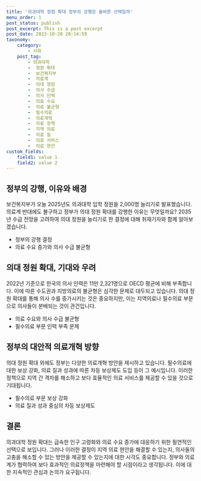 ```yaml
---
title: '의과대학 정원 확대 정부의 강행은 올바른 선택일까'
menu_order: 1
post_status: publish
post_excerpt: This is a post excerpt
post_date: 2023-10-20 20:14:59
taxonomy:
    category:
        - 사회
    post_tag:
        - 의과대학
        -  정원 확대
        -  보건복지부
        -  의료계
        -  의대 정원
        -  의사 수급
        -  의사 인력
        -  의료 수요
        -  의료 불균형
        -  필수의료
        -  의료개혁
        -  의료 정책
        -  지역 의료
        -  의료 질
        -  의료 서비스
        -  의료 현안
custom_fields:
    field1: value 1
    field2: value 2
---
```



## 정부의 강행, 이유와 배경
보건복지부가 오늘 2025년도 의과대학 입학 정원을 2,000명 늘리기로 발표했습니다. 의료계 반대에도 불구하고 정부가 의대 정원 확대를 강행한 이유는 무엇일까요? 2035년 수급 전망을 고려하여 의대 정원을 늘리기로 한 결정에 대해 취재기자와 함께 알아보겠습니다.

- 정부의 강행 결정
- 의료 수요 증가와 의사 수급 불균형

## 의대 정원 확대, 기대와 우려
2022년 기준으로 한국의 의사 인력은 11만 2,321명으로 OECD 평균에 비해 부족합니다. 이에 따른 수도권과 지방의료의 불균형은 심각한 문제로 대두되고 있습니다. 의대 정원 확대를 통해 의사 수를 증가시키는 것은 중요하지만, 이는 지역의료나 필수의료 부문으로 의사들이 분배되는 것이 관건입니다.

- 의료 수요와 의사 수급 불균형
- 필수의료 부문 인력 부족 문제

## 정부의 대안적 의료개혁 방향
의대 정원 확대 외에도 정부는 다양한 의료개혁 방안을 제시하고 있습니다. 필수의료에 대한 보상 강화, 의료 질과 성과에 따른 차등 보상제도 도입 등이 그 예시입니다. 이러한 정책으로 지역 간 격차를 해소하고 보다 효율적인 의료 서비스를 제공할 수 있을 것으로 기대됩니다.

- 필수의료 부문 보상 강화
- 의료 질과 성과 중심의 차등 보상제도

## 결론
의과대학 정원 확대는 급속한 인구 고령화와 의료 수요 증가에 대응하기 위한 필연적인 선택으로 보입니다. 그러나 이러한 결정이 지역 의료 현안을 해결할 수 있는지, 의사들의 고충을 해소할 수 있는 방안을 제공할 수 있는지에 대한 시각도 중요합니다. 정부와 의료계가 협력하여 보다 효과적인 의료정책을 마련해야 할 시점이라고 생각됩니다. 이에 대한 지속적인 관심과 논의가 요구됩니다.
